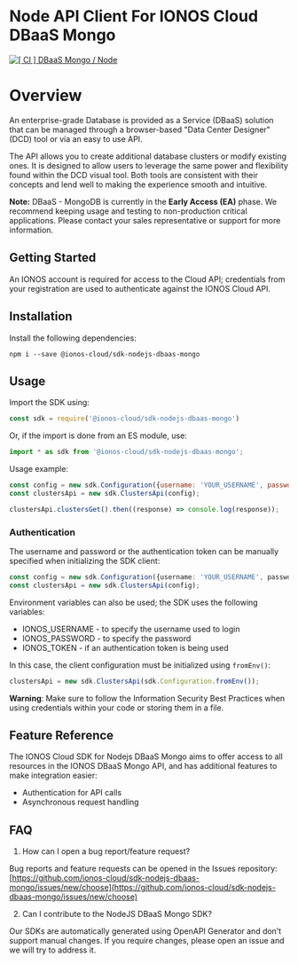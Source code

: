 # Node API Client For IONOS Cloud DBaaS Mongo
[![[ CI ] DBaaS Mongo / Node](https://github.com/ionos-cloud/sdk-resources/actions/workflows/ci-dbaas-mongo-node.yml/badge.svg)](https://github.com/ionos-cloud/sdk-resources/actions/workflows/ci-dbaas-mongo-node.yml)
# Overview
An enterprise-grade Database is provided as a Service (DBaaS) solution that
can be managed through a browser-based \"Data Center Designer\" (DCD) tool or
via an easy to use API.

The API allows you to create additional database clusters or modify existing
ones. It is designed to allow users to leverage the same power and
flexibility found within the DCD visual tool. Both tools are consistent with
their concepts and lend well to making the experience smooth and intuitive.

**Note:** DBaaS - MongoDB is currently in the **Early Access (EA)** phase. We recommend keeping usage and testing to non-production critical applications. Please contact your sales representative or support for more information.

## Getting Started

An IONOS account is required for access to the Cloud API; credentials from your registration are used to authenticate against the IONOS Cloud API.

## Installation

Install the following dependencies:

```shell
npm i --save @ionos-cloud/sdk-nodejs-dbaas-mongo
```

## Usage
Import the SDK using:

```javascript
const sdk = require('@ionos-cloud/sdk-nodejs-dbaas-mongo')
```

Or, if the import is done from an ES module, use:

```javascript
import * as sdk from '@ionos-cloud/sdk-nodejs-dbaas-mongo';
```

Usage example:
```javascript
const config = new sdk.Configuration({username: 'YOUR_USERNAME', password: 'YOUR_PASSWORD'});
const clustersApi = new sdk.ClustersApi(config);

clustersApi.clustersGet().then((response) => console.log(response));
```

### Authentication

The username and password or the authentication token can be manually specified when initializing the SDK client:

```typescript
const config = new sdk.Configuration({username: 'YOUR_USERNAME', password: 'YOUR_PASSWORD'});
const clustersApi = new sdk.ClustersApi(config);
```

Environment variables can also be used; the SDK uses the following variables:

* IONOS\_USERNAME - to specify the username used to login
* IONOS\_PASSWORD - to specify the password
* IONOS\_TOKEN - if an authentication token is being used

In this case, the client configuration must be initialized using `fromEnv()`:

```javascript
clustersApi = new sdk.ClustersApi(sdk.Configuration.fromEnv());
```

**Warning**: Make sure to follow the Information Security Best Practices when using credentials within your code or storing them in a file.

## Feature Reference

The IONOS Cloud SDK for Nodejs DBaaS Mongo aims to offer access to all resources in the IONOS DBaaS Mongo API, and has additional features to make integration easier:

* Authentication for API calls
* Asynchronous request handling

## FAQ

1. How can I open a bug report/feature request?

Bug reports and feature requests can be opened in the Issues repository: [https://github.com/ionos-cloud/sdk-nodejs-dbaas-mongo/issues/new/choose](https://github.com/ionos-cloud/sdk-nodejs-dbaas-mongo/issues/new/choose)

2. Can I contribute to the NodeJS DBaaS Mongo SDK?

Our SDKs are automatically generated using OpenAPI Generator and don’t support manual changes. If you require changes, please open an issue and we will try to address it.

